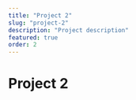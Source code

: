 ```yaml
---
title: "Project 2"
slug: "project-2"
description: "Project description"
featured: true
order: 2
---
```


# Project 2
